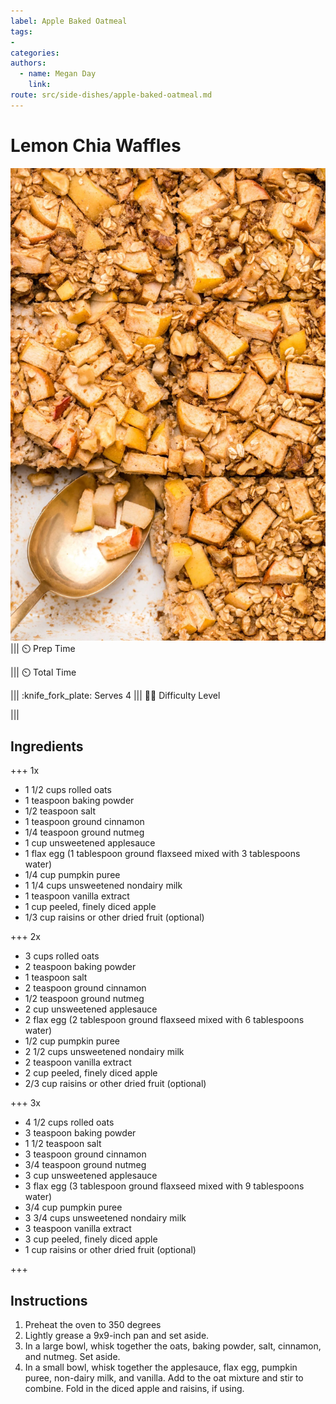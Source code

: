 ```yaml
---
label: Apple Baked Oatmeal
tags:
- 
categories:
authors:
  - name: Megan Day
    link: 
route: src/side-dishes/apple-baked-oatmeal.md
---
```


# Lemon Chia Waffles
![This is a baby and family friendly oatmeal recipe, using fresh apples and applesauce as a sweetener instead of any syrup or refined sugar. Canned pumpkin puree is added for both flavor and vitamin A. You also have the option to add dried fruit, like raisins or dried cranberries, and/or chopped nuts depending on your child's age. For infants, we recommend peeling and grating the apples for easier chewing.](../static/banners/apple-baked-oatmeal.jpeg)
||| :timer_clock: Prep Time
 
||| :timer_clock: Total Time

||| :knife_fork_plate: Serves
4
||| :cook: Difficulty Level

|||

## Ingredients

+++ 1x

- 1 1/2 cups rolled oats
- 1 teaspoon baking powder
- 1/2 teaspoon salt
- 1 teaspoon ground cinnamon
- 1/4 teaspoon ground nutmeg
- 1 cup unsweetened applesauce
- 1 flax egg (1 tablespoon ground flaxseed mixed with 3 tablespoons water)
- 1/4 cup pumpkin puree
- 1 1/4 cups unsweetened nondairy milk
- 1 teaspoon vanilla extract
- 1 cup peeled, finely diced apple
- 1/3 cup raisins or other dried fruit (optional)

+++ 2x

- 3 cups rolled oats
- 2 teaspoon baking powder
- 1 teaspoon salt
- 2 teaspoon ground cinnamon
- 1/2 teaspoon ground nutmeg
- 2 cup unsweetened applesauce
- 2 flax egg (2 tablespoon ground flaxseed mixed with 6 tablespoons water)
- 1/2 cup pumpkin puree
- 2 1/2 cups unsweetened nondairy milk
- 2 teaspoon vanilla extract
- 2 cup peeled, finely diced apple
- 2/3 cup raisins or other dried fruit (optional)

+++ 3x

- 4 1/2 cups rolled oats
- 3 teaspoon baking powder
- 1 1/2 teaspoon salt
- 3 teaspoon ground cinnamon
- 3/4 teaspoon ground nutmeg
- 3 cup unsweetened applesauce
- 3 flax egg (3 tablespoon ground flaxseed mixed with 9 tablespoons water)
- 3/4 cup pumpkin puree
- 3 3/4 cups unsweetened nondairy milk
- 3 teaspoon vanilla extract
- 3 cup peeled, finely diced apple
- 1 cup raisins or other dried fruit (optional)

+++



## Instructions
1. Preheat the oven to 350 degrees
2. Lightly grease a 9x9-inch pan and set aside.
3. In a large bowl, whisk together the oats, baking powder, salt, cinnamon, and nutmeg. Set aside.
4. In a small bowl, whisk together the applesauce, flax egg, pumpkin puree, non-dairy milk, and vanilla. Add to the oat mixture and stir to combine. Fold in the diced apple and raisins, if using.



<!--- Different Styles of Resources for the bottom of the page

## Resources 
[!ref target="blank" text="Recipe"](https://www.tastesoflizzyt.com/spiced-cranberry-apple-cider/)
[!ref target="blank" text="Archive"](https://archive.is/xONP1)

## Picture of recipe card stored on GitHub

==- Recipe (front)
![](/static/recipes/butter-pecan-cake-front.jpg)
==- Recipe (back)
![](/static/recipes/butter-pecan-cake-back.jpg)

-->
